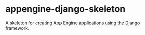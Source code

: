 appengine-django-skeleton
=========================

A skeleton for creating App Engine applications using the Django framework.
